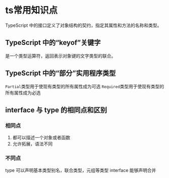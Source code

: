 # ts常用知识点
TypeScript 中的接口定义了对象结构的契约，指定其属性和方法的名称和类型。

## TypeScript 中的“keyof”关键字
是一个类型运算符，返回表示对象键的文字类型的联合。

## TypeScript 中的“部分”实用程序类型
`Partial`类型用于使现有类型的所有属性成为可选
`Required`类型用于使现有类型的所有属性成为必选

## interface 与 type 的相同点和区别
### 相同点
1. 都可以描述一个对象或者函数
2. 允许拓展，语法不同

### 不同点
type 可以声明基本类型别名，联合类型，元组等类型
interface 能够声明合并
